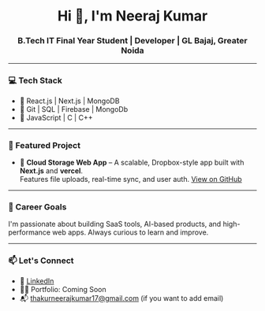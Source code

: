 <h1 align="center">Hi 👋, I'm Neeraj Kumar</h1>
<h3 align="center">B.Tech IT Final Year Student | Developer | GL Bajaj, Greater Noida</h3>

---

### 💻 Tech Stack
- 🔹 React.js | Next.js | MongoDB  
- 🔹 Git | SQL | Firebase | MongoDb
- 🔹 JavaScript | C | C++

---

### 🚀 Featured Project
- 🔐 **Cloud Storage Web App** – A scalable, Dropbox-style app built with **Next.js** and **vercel**.  
  Features file uploads, real-time sync, and user auth. [View on GitHub](https://cloud-storage-webapp.vercel.app/sign-in) <!-- Replace # with link if public -->

---

### 🎯 Career Goals
I'm passionate about building SaaS tools, AI-based products, and high-performance web apps. Always curious to learn and improve.

---

### 📫 Let's Connect
- 📎 [LinkedIn](https://www.linkedin.com/in/neerajkumar1517/) <!-- Optional: Add your LinkedIn -->
- 🧑‍💻 Portfolio: Coming Soon
- 📬 thakurneerajkumar17@gmail.com (if you want to add email)
